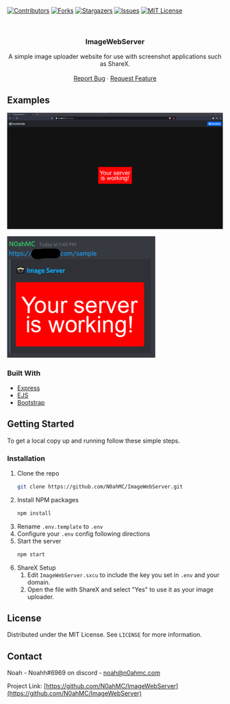 [![Contributors][contributors-shield]][contributors-url]
[![Forks][forks-shield]][forks-url]
[![Stargazers][stars-shield]][stars-url]
[![Issues][issues-shield]][issues-url]
[![MIT License][license-shield]][license-url]

<!-- PROJECT LOGO -->
<br />
<p align="center">
  <h3 align="center">ImageWebServer</h3>

  <p align="center">
    A simple image uploader website for use with screenshot applications such as ShareX.
    <br />
    <br />
    <a href="https://github.com/N0ahMC/ImageWebServer/issues">Report Bug</a>
    ·
    <a href="https://github.com/N0ahMC/ImageWebServer/issues">Request Feature</a>
  </p>
</p>

<!-- ABOUT THE PROJECT -->

## Examples

![Website](.github/screenshot.png)

![Discord Embed](.github/discord.png)

### Built With

- [Express](https://expressjs.com/)
- [EJS](https://ejs.co/)
- [Bootstrap](https://getbootstrap.com/)

<!-- GETTING STARTED -->

## Getting Started

To get a local copy up and running follow these simple steps.

### Installation

1. Clone the repo
   ```sh
   git clone https://github.com/N0ahMC/ImageWebServer.git
   ```
2. Install NPM packages
   ```sh
   npm install
   ```
3. Rename `.env.template` to `.env`
4. Configure your `.env` config following directions
5. Start the server
   ```sh
   npm start
   ```
6. ShareX Setup
   1. Edit `ImageWebServer.sxcu` to include the key you set in `.env` and your domain.
   2. Open the file with ShareX and select "Yes" to use it as your image uploader.

<!-- LICENSE -->

## License

Distributed under the MIT License. See `LICENSE` for more information.

<!-- CONTACT -->

## Contact

Noah - Noahh#6969 on discord - noah@n0ahmc.com

Project Link: [https://github.com/N0ahMC/ImageWebServer](https://github.com/N0ahMC/ImageWebServer)

<!-- MARKDOWN LINKS & IMAGES -->
<!-- https://www.markdownguide.org/basic-syntax/#reference-style-links -->

[contributors-shield]: https://img.shields.io/github/contributors/N0ahMC/ImageWebServer.svg?style=for-the-badge
[contributors-url]: https://github.com/N0ahMC/ImageWebServer/graphs/contributors
[forks-shield]: https://img.shields.io/github/forks/N0ahMC/ImageWebServer.svg?style=for-the-badge
[forks-url]: https://github.com/N0ahMC/ImageWebServer/network/members
[stars-shield]: https://img.shields.io/github/stars/N0ahMC/ImageWebServer.svg?style=for-the-badge
[stars-url]: https://github.com/N0ahMC/ImageWebServer/stargazers
[issues-shield]: https://img.shields.io/github/issues/N0ahMC/ImageWebServer.svg?style=for-the-badge
[issues-url]: https://github.com/N0ahMC/ImageWebServer/issues
[license-shield]: https://img.shields.io/github/license/N0ahMC/ImageWebServer?style=for-the-badge
[license-url]: https://github.com/N0ahMC/ImageWebServer/blob/main/LICENSE

